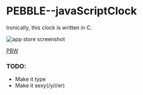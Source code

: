 # PEBBLE--javaScriptClock

Ironically, this clock is written in C.

![app store screenshot](https://usercontent.irccloud-cdn.com/file/Qo1XLVyk/screenshot-dev-portal.getpebble.com%202015-12-31%2016-02-18.png)


[PBW](https://usercontent.irccloud-cdn.com/file/0dHOwE0E/JS_clock.pbw)


### TODO:

 - Make it type
 - Make it sexy(/y$/i$/er)

